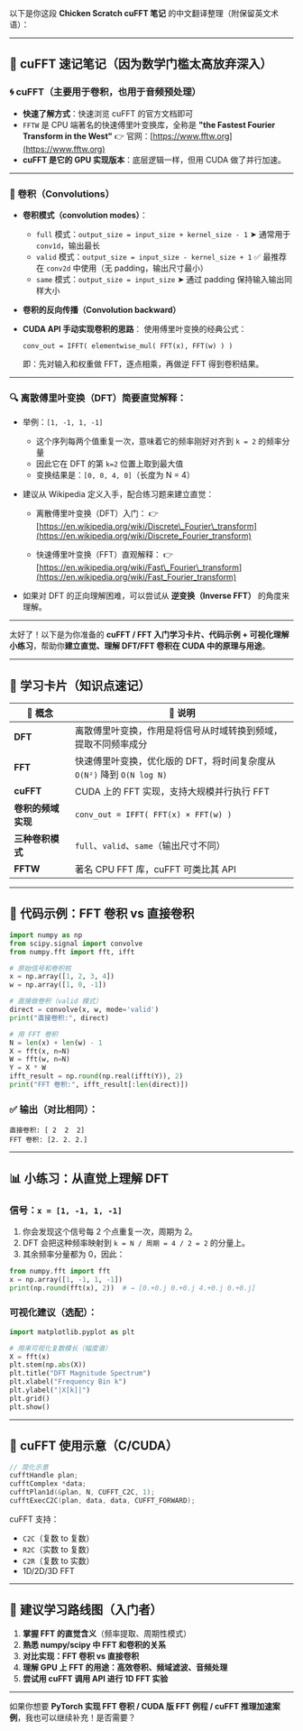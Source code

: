 以下是你这段 **Chicken Scratch cuFFT 笔记** 的中文翻译整理（附保留英文术语）：

---

## 🐔 cuFFT 速记笔记（因为数学门槛太高放弃深入）

### 🌀 cuFFT（主要用于卷积，也用于音频预处理）

* **快速了解方式**：快速浏览 cuFFT 的官方文档即可
* `FFTW` 是 CPU 端著名的快速傅里叶变换库，全称是 **"the Fastest Fourier Transform in the West"**
  👉 官网：[https://www.fftw.org](https://www.fftw.org)
* **cuFFT 是它的 GPU 实现版本**：底层逻辑一样，但用 CUDA 做了并行加速。

---

### 🧮 卷积（Convolutions）

* **卷积模式（convolution modes）**：

  * `full` 模式：`output_size = input_size + kernel_size - 1`
    ➤ 通常用于 `conv1d`，输出最长
  * `valid` 模式：`output_size = input_size - kernel_size + 1`
    ✅ 最推荐在 `conv2d` 中使用（无 padding，输出尺寸最小）
  * `same` 模式：`output_size = input_size`
    ➤ 通过 padding 保持输入输出同样大小

* **卷积的反向传播（Convolution backward）**

* **CUDA API 手动实现卷积的思路**：
  使用傅里叶变换的经典公式：

  ```
  conv_out = IFFT( elementwise_mul( FFT(x), FFT(w) ) )
  ```

  即：先对输入和权重做 FFT，逐点相乘，再做逆 FFT 得到卷积结果。

---

### 🔍 离散傅里叶变换（DFT）简要直觉解释：

* 举例：`[1, -1, 1, -1]`

  * 这个序列每两个值重复一次，意味着它的频率刚好对齐到 `k = 2` 的频率分量
  * 因此它在 DFT 的第 `k=2` 位置上取到最大值
  * 变换结果是：`[0, 0, 4, 0]`（长度为 N = 4）

* 建议从 Wikipedia 定义入手，配合练习题来建立直觉：

  * 离散傅里叶变换（DFT）入门：
    👉 [https://en.wikipedia.org/wiki/Discrete\_Fourier\_transform](https://en.wikipedia.org/wiki/Discrete_Fourier_transform)

  * 快速傅里叶变换（FFT）直观解释：
    👉 [https://en.wikipedia.org/wiki/Fast\_Fourier\_transform](https://en.wikipedia.org/wiki/Fast_Fourier_transform)

* 如果对 DFT 的正向理解困难，可以尝试从 **逆变换（Inverse FFT）** 的角度来理解。

---
太好了！以下是为你准备的 **cuFFT / FFT 入门学习卡片、代码示例 + 可视化理解小练习**，帮助你**建立直觉、理解 DFT/FFT 卷积在 CUDA 中的原理与用途**。

---

## 🎴 学习卡片（知识点速记）

| 📌 概念       | 🧠 说明                                            |
| ----------- | ------------------------------------------------ |
| **DFT**     | 离散傅里叶变换，作用是将信号从时域转换到频域，提取不同频率成分                  |
| **FFT**     | 快速傅里叶变换，优化版的 DFT，将时间复杂度从 `O(N²)` 降到 `O(N log N)` |
| **cuFFT**   | CUDA 上的 FFT 实现，支持大规模并行执行 FFT                     |
| **卷积的频域实现** | `conv_out = IFFT( FFT(x) × FFT(w) )`             |
| **三种卷积模式**  | `full`、`valid`、`same`（输出尺寸不同）                    |
| **FFTW**    | 著名 CPU FFT 库，cuFFT 可类比其 API                      |

---

## 🧪 代码示例：FFT 卷积 vs 直接卷积

```python
import numpy as np
from scipy.signal import convolve
from numpy.fft import fft, ifft

# 原始信号和卷积核
x = np.array([1, 2, 3, 4])
w = np.array([1, 0, -1])

# 直接做卷积（valid 模式）
direct = convolve(x, w, mode='valid')
print("直接卷积:", direct)

# 用 FFT 卷积
N = len(x) + len(w) - 1
X = fft(x, n=N)
W = fft(w, n=N)
Y = X * W
ifft_result = np.round(np.real(ifft(Y)), 2)
print("FFT 卷积:", ifft_result[:len(direct)])
```

### ✅ 输出（对比相同）：

```
直接卷积: [ 2  2  2]
FFT 卷积: [2. 2. 2.]
```

---

## 📊 小练习：从直觉上理解 DFT

### 信号：`x = [1, -1, 1, -1]`

1. 你会发现这个信号每 2 个点重复一次，周期为 2。
2. DFT 会把这种频率映射到 `k = N / 周期 = 4 / 2 = 2` 的分量上。
3. 其余频率分量都为 0，因此：

```python
from numpy.fft import fft
x = np.array([1, -1, 1, -1])
print(np.round(fft(x), 2))  # → [0.+0.j 0.+0.j 4.+0.j 0.+0.j]
```

### 可视化建议（选配）：

```python
import matplotlib.pyplot as plt

# 用来可视化复数模长（幅度谱）
X = fft(x)
plt.stem(np.abs(X))
plt.title("DFT Magnitude Spectrum")
plt.xlabel("Frequency Bin k")
plt.ylabel("|X[k]|")
plt.grid()
plt.show()
```

---

## 🔩 cuFFT 使用示意（C/CUDA）

```c
// 简化示意
cufftHandle plan;
cufftComplex *data;
cufftPlan1d(&plan, N, CUFFT_C2C, 1);
cufftExecC2C(plan, data, data, CUFFT_FORWARD);
```

cuFFT 支持：

* `C2C`（复数 to 复数）
* `R2C`（实数 to 复数）
* `C2R`（复数 to 实数）
* 1D/2D/3D FFT

---

## 🧭 建议学习路线图（入门者）

1. **掌握 FFT 的直觉含义**（频率提取、周期性模式）
2. **熟悉 numpy/scipy 中 FFT 和卷积的关系**
3. **对比实现：FFT 卷积 vs 直接卷积**
4. **理解 GPU 上 FFT 的用途：高效卷积、频域滤波、音频处理**
5. **尝试用 cuFFT 调用 API 进行 1D FFT 实验**

---

如果你想要 **PyTorch 实现 FFT 卷积 / CUDA 版 FFT 例程 / cuFFT 推理加速案例**，我也可以继续补充！是否需要？

